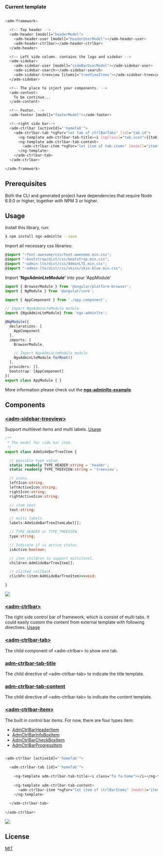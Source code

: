 ### Current template

```bash

<adm-framework>

  <!-- Top header -->
  <adm-header [model]="headerModel">
    <adm-header-user [model]="headerUserModel"></adm-header-user>
    <adm-header-ctrlbar></adm-header-ctrlbar>
  </adm-header>

  <!-- Left side column. contains the logo and sidebar -->
  <adm-sidebar>
    <adm-sidebar-user [model]="sideBarUserModel"></adm-sidebar-user>
    <adm-sidebar-search></adm-sidebar-search>
    <adm-sidebar-treeview [items]="treeViewItems"></adm-sidebar-treeview>
  </adm-sidebar>

  <!-- The place to inject your components. -->
  <adm-content>
    To be continue...
  </adm-content>

  <!-- Footer. -->
  <adm-footer [model]="footerModel"></adm-footer>

  <!--right side bar-->
  <adm-ctrlbar [activeId]="'homeTab'">
    <adm-ctrlbar-tab *ngFor="let tab of ctrlBarTabs" [id]="tab.id">
      <ng-template adm-ctrlbar-tab-title><i [ngClass]="tab.icon">{{tab.title}}</i></ng-template>
      <ng-template adm-ctrlbar-tab-content>
        <adm-ctrlbar-item *ngFor="let item of tab.items" [model]="item"></adm-ctrlbar-item>
      </ng-template>
    </adm-ctrlbar-tab>
  </adm-ctrlbar>

</adm-framework>

```

## Prerequisites

Both the CLI and generated project have dependencies that require Node 6.9.0 or higher, together
with NPM 3 or higher.

## Usage

Install this library, run:
```bash
$ npm install ngx-adminlte --save
```

Import all necessary css libraries:
```typescript
@import "~font-awesome/css/font-awesome.min.css";
@import "~bootstrap/dist/css/bootstrap.min.css";
@import "~admin-lte/dist/css/AdminLTE.min.css";
@import "~admin-lte/dist/css/skins/skin-blue.min.css";
```

Import **'NgxAdminLteModule'** into your 'AppModule'
```typescript
import { BrowserModule } from '@angular/platform-browser';
import { NgModule } from '@angular/core';

import { AppComponent } from './app.component';

// Import NgxAdminLteModule module
import {NgxAdminLteModule} from 'ngx-adminlte';

@NgModule({
  declarations: [
    AppComponent
  ],
  imports: [
    BrowserModule,

    // Import NgxAdminLteModule module
    NgxAdminLteModule.forRoot()
  ],
  providers: [],
  bootstrap: [AppComponent]
})
export class AppModule { }
```
More information please check out the [**ngx-adminlte-example**](https://github.com/zmlcoder/ngx-adminlte-example).

## Components

### [&lt;adm-sidebar-treeview&gt;](https://github.com/zmlcoder/ngx-adminlte/blob/master/src/sidebar/adm-sidebar-treeview.component.ts)

Support multilevel items and multi labels.
[Usage](https://github.com/zmlcoder/ngx-adminlte-example/blob/master/src/app/app.component.ts#L46)

```typescript
/**
 * The model for side bar item.
 */
export class AdmSideBarTreeItem {

  // possible type value.
  static readonly TYPE_HEADER:string = 'header';
  static readonly TYPE_TREEVIEW:string = 'treeview';

  // icons.
  leftIcon:string;
  leftActiveIcon:string;
  rightIcon:string;
  rightActiveIcon:string;

  // item text.
  text:string;

  // multi labels.
  labels:AdmSideBarTreeItemLabel[];

  // TYPE_HEADER or TYPE_TREEVIEW.
  type:string;

  // Indicate if is active status.
  isActive:boolean;

  // item children to support multilevel.
  children:AdmSideBarTreeItem[];

  // clicked callback.
  clickFn:(item:AdmSideBarTreeItem)=>void;

}

```
![](https://github.com/zmlcoder/ngx-adminlte/blob/master/screenshots/sidebar.gif)

### [&lt;adm-ctrlbar&gt;](https://github.com/zmlcoder/ngx-adminlte/blob/master/src/ctrlbar/adm-ctrlbar.component.ts#L89)

The right side control bar of framework, which is consist of multi tabs. It could easily custom the content from external template with following directives.
[Usage](https://github.com/zmlcoder/ngx-adminlte-example/blob/master/src/app/app.component.ts#L139)

### [&lt;adm-ctrlbar-tab&gt;](https://github.com/zmlcoder/ngx-adminlte/blob/master/src/ctrlbar/adm-ctrlbar.component.ts#L44)
The child component of &lt;adm-ctrlbar&gt; to show one tab.

### [adm-ctrlbar-tab-title](https://github.com/zmlcoder/ngx-adminlte/blob/master/src/ctrlbar/adm-ctrlbar.component.ts#L26)
The child directive of &lt;adm-ctrlbar-tab&gt; to indicate the title template.

### [adm-ctrlbar-tab-content](https://github.com/zmlcoder/ngx-adminlte/blob/master/src/ctrlbar/adm-ctrlbar.component.ts#L35)
The child directive of &lt;adm-ctrlbar-tab&gt; to indicate the content template.

### [&lt;adm-ctrlbar-item&gt;](https://github.com/zmlcoder/ngx-adminlte/blob/master/src/ctrlbar/adm-ctrlbar-item.component.ts)
The built in control bar items. For now, there are four types item: 
- [AdmCtrlBarHeaderItem](https://github.com/zmlcoder/ngx-adminlte/blob/master/src/shared/models/AdmCtrlBarHeaderItem.ts)
- [AdmCtrlBarInfoBoxItem](https://github.com/zmlcoder/ngx-adminlte/blob/master/src/shared/models/AdmCtrlBarInfoBoxItem.ts)
- [AdmCtrlBarCheckBoxItem](https://github.com/zmlcoder/ngx-adminlte/blob/master/src/shared/models/AdmCtrlBarCheckBoxItem.ts)
- [AdmCtrlBarProgressItem](https://github.com/zmlcoder/ngx-adminlte/blob/master/src/shared/models/AdmCtrlBarProgressItem.ts)

```bash

<adm-ctrlbar [activeId]="'homeTab'">
  
  <adm-ctrlbar-tab [id]="'homeTab'">
  
    <ng-template adm-ctrlbar-tab-title><i class="fa fa-home"></i></ng-template>
    
    <ng-template adm-ctrlbar-tab-content>
      <adm-ctrlbar-item *ngFor="let item of ctrlBarItems" [model]="item"></adm-ctrlbar-item>
    </ng-template>
    
  </adm-ctrlbar-tab>
  
</adm-ctrlbar>

```
![](https://github.com/zmlcoder/ngx-adminlte/blob/master/screenshots/ctrlbar.gif)

## License
 [MIT](/LICENSE)
